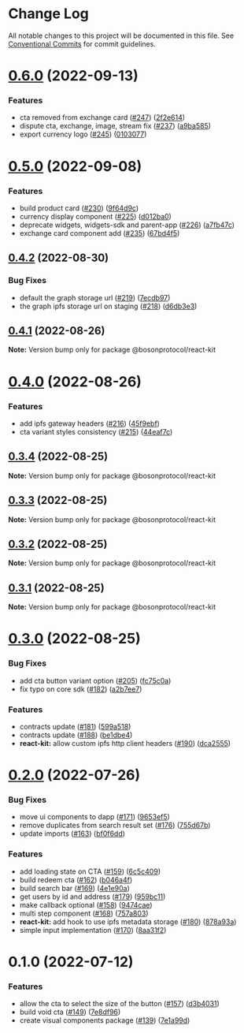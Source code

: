 # Change Log

All notable changes to this project will be documented in this file.
See [Conventional Commits](https://conventionalcommits.org) for commit guidelines.

# [0.6.0](https://github.com/bosonprotocol/core-components/compare/@bosonprotocol/react-kit@0.5.0...@bosonprotocol/react-kit@0.6.0) (2022-09-13)

### Features

* cta removed from exchange card ([#247](https://github.com/bosonprotocol/core-components/issues/247)) ([2f2e614](https://github.com/bosonprotocol/core-components/commit/2f2e614fcaab07b8d7544b4a4cea9ec54afaac67))
* dispute cta, exchange, image, stream fix ([#237](https://github.com/bosonprotocol/core-components/issues/237)) ([a9ba585](https://github.com/bosonprotocol/core-components/commit/a9ba585958a92eea6e18768436a6770ef12f06d6))
* export currency logo ([#245](https://github.com/bosonprotocol/core-components/issues/245)) ([0103077](https://github.com/bosonprotocol/core-components/commit/0103077dddee626db47f81df2438f3503a301017))

# [0.5.0](https://github.com/bosonprotocol/core-components/compare/@bosonprotocol/react-kit@0.4.2...@bosonprotocol/react-kit@0.5.0) (2022-09-08)

### Features

* build product card ([#230](https://github.com/bosonprotocol/core-components/issues/230)) ([9f64d9c](https://github.com/bosonprotocol/core-components/commit/9f64d9c3f45a0c7621a7b1f5df66d13b34fdca05))
* currency display component ([#225](https://github.com/bosonprotocol/core-components/issues/225)) ([d012ba0](https://github.com/bosonprotocol/core-components/commit/d012ba055f059b978dae769d1df7d24e7f464f44))
* deprecate widgets, widgets-sdk and parent-app ([#226](https://github.com/bosonprotocol/core-components/issues/226)) ([a7fb47c](https://github.com/bosonprotocol/core-components/commit/a7fb47cbbc8c46ae738dd29e010f40db7f9b0abe))
* exchange card component add ([#235](https://github.com/bosonprotocol/core-components/issues/235)) ([67bd4f5](https://github.com/bosonprotocol/core-components/commit/67bd4f59d72cae8d972e4c2e4ccc4c6bf8b1b4d4))

## [0.4.2](https://github.com/bosonprotocol/core-components/compare/@bosonprotocol/react-kit@0.4.1...@bosonprotocol/react-kit@0.4.2) (2022-08-30)

### Bug Fixes

* default the graph storage url ([#219](https://github.com/bosonprotocol/core-components/issues/219)) ([7ecdb97](https://github.com/bosonprotocol/core-components/commit/7ecdb97fb77a4d4cda7eba217cb748a1c832a004))
* the graph ipfs storage url on staging ([#218](https://github.com/bosonprotocol/core-components/issues/218)) ([d6db3e3](https://github.com/bosonprotocol/core-components/commit/d6db3e3d89a1f20849d3f03807c3bd9a70c839e8))

## [0.4.1](https://github.com/bosonprotocol/core-components/compare/@bosonprotocol/react-kit@0.4.0...@bosonprotocol/react-kit@0.4.1) (2022-08-26)

**Note:** Version bump only for package @bosonprotocol/react-kit

# [0.4.0](https://github.com/bosonprotocol/core-components/compare/@bosonprotocol/react-kit@0.3.4...@bosonprotocol/react-kit@0.4.0) (2022-08-26)

### Features

* add ipfs gateway headers ([#216](https://github.com/bosonprotocol/core-components/issues/216)) ([45f9ebf](https://github.com/bosonprotocol/core-components/commit/45f9ebf97e6e26d9d9cbc082cdb5b0bdbda88352))
* cta variant styles consistency ([#215](https://github.com/bosonprotocol/core-components/issues/215)) ([44eaf7c](https://github.com/bosonprotocol/core-components/commit/44eaf7c78d5c4e703102a9af12ecdcc917b32403))

## [0.3.4](https://github.com/bosonprotocol/core-components/compare/@bosonprotocol/react-kit@0.3.3...@bosonprotocol/react-kit@0.3.4) (2022-08-25)

**Note:** Version bump only for package @bosonprotocol/react-kit

## [0.3.3](https://github.com/bosonprotocol/core-components/compare/@bosonprotocol/react-kit@0.3.2...@bosonprotocol/react-kit@0.3.3) (2022-08-25)

**Note:** Version bump only for package @bosonprotocol/react-kit

## [0.3.2](https://github.com/bosonprotocol/core-components/compare/@bosonprotocol/react-kit@0.3.1...@bosonprotocol/react-kit@0.3.2) (2022-08-25)

**Note:** Version bump only for package @bosonprotocol/react-kit

## [0.3.1](https://github.com/bosonprotocol/core-components/compare/@bosonprotocol/react-kit@0.3.0...@bosonprotocol/react-kit@0.3.1) (2022-08-25)

**Note:** Version bump only for package @bosonprotocol/react-kit

# [0.3.0](https://github.com/bosonprotocol/core-components/compare/@bosonprotocol/react-kit@0.2.0...@bosonprotocol/react-kit@0.3.0) (2022-08-25)

### Bug Fixes

* add cta button variant option ([#205](https://github.com/bosonprotocol/core-components/issues/205)) ([fc75c0a](https://github.com/bosonprotocol/core-components/commit/fc75c0af5a363a0bd9888b6af9e9e78a1dacbcb1))
* fix typo on core sdk ([#182](https://github.com/bosonprotocol/core-components/issues/182)) ([a2b7ee7](https://github.com/bosonprotocol/core-components/commit/a2b7ee7e124716e6d3a50a1faabc8170df9b5cba))

### Features

* contracts update ([#181](https://github.com/bosonprotocol/core-components/issues/181)) ([599a518](https://github.com/bosonprotocol/core-components/commit/599a5188cd350defe22c49626370b198c49bd6f7))
* contracts update ([#188](https://github.com/bosonprotocol/core-components/issues/188)) ([be1dbe4](https://github.com/bosonprotocol/core-components/commit/be1dbe43740b4a2fcd5c7a06147bcdb8f9c7b1b0))
* **react-kit:** allow custom ipfs http client headers ([#190](https://github.com/bosonprotocol/core-components/issues/190)) ([dca2555](https://github.com/bosonprotocol/core-components/commit/dca2555a64237a729b078a6b670a88450a5b733b))

# [0.2.0](https://github.com/bosonprotocol/core-components/compare/@bosonprotocol/react-kit@0.1.0...@bosonprotocol/react-kit@0.2.0) (2022-07-26)

### Bug Fixes

* move ui components to dapp ([#171](https://github.com/bosonprotocol/core-components/issues/171)) ([9653ef5](https://github.com/bosonprotocol/core-components/commit/9653ef55ea7d0970ee9f6a409691d246276ca41f))
* remove duplicates from search result set ([#176](https://github.com/bosonprotocol/core-components/issues/176)) ([755d67b](https://github.com/bosonprotocol/core-components/commit/755d67bfa6b01395715ab90fcfe78cbfb1d64fee))
* update imports ([#163](https://github.com/bosonprotocol/core-components/issues/163)) ([bf0f6dd](https://github.com/bosonprotocol/core-components/commit/bf0f6ddb0f1f81ee3e67047aa4cc325aabcc4ebd))

### Features

* add loading state on CTA ([#159](https://github.com/bosonprotocol/core-components/issues/159)) ([6c5c409](https://github.com/bosonprotocol/core-components/commit/6c5c409f6916cd24045bb1af37cc16a19681914e))
* build redeem cta ([#162](https://github.com/bosonprotocol/core-components/issues/162)) ([b046a4f](https://github.com/bosonprotocol/core-components/commit/b046a4f5ff2c287155207744fb7a5f64cc7521bb))
* build search bar ([#169](https://github.com/bosonprotocol/core-components/issues/169)) ([4e1e90a](https://github.com/bosonprotocol/core-components/commit/4e1e90a9cdc83910fb443bca43efc790507f8683))
* get users by id and address ([#179](https://github.com/bosonprotocol/core-components/issues/179)) ([959bc11](https://github.com/bosonprotocol/core-components/commit/959bc119c45aa3db2af23aadfef38f6208acf580))
* make callback optional ([#158](https://github.com/bosonprotocol/core-components/issues/158)) ([9474cae](https://github.com/bosonprotocol/core-components/commit/9474cae11af4cffc61e5136216d4a538dcdcba9c))
* multi step component ([#168](https://github.com/bosonprotocol/core-components/issues/168)) ([757a803](https://github.com/bosonprotocol/core-components/commit/757a8034d3f962e5aa8cd8879a1d372eecfc2bb7))
* **react-kit:** add hook to use ipfs metadata storage ([#180](https://github.com/bosonprotocol/core-components/issues/180)) ([878a93a](https://github.com/bosonprotocol/core-components/commit/878a93a4507f043eb80882b8edc7a283e0120119))
* simple input implementation ([#170](https://github.com/bosonprotocol/core-components/issues/170)) ([8aa31f2](https://github.com/bosonprotocol/core-components/commit/8aa31f21326e9e4b8ca86b4f85f310fa73eeb00f))

# 0.1.0 (2022-07-12)

### Features

* allow the cta to select the size of the button ([#157](https://github.com/bosonprotocol/core-components/issues/157)) ([d3b4031](https://github.com/bosonprotocol/core-components/commit/d3b40319c001e284095508217c0459a644a0d2b9))
* build void cta ([#149](https://github.com/bosonprotocol/core-components/issues/149)) ([7e8df96](https://github.com/bosonprotocol/core-components/commit/7e8df967c813789f0ded786a6aa1905f5ae9c4c5))
* create visual components package ([#139](https://github.com/bosonprotocol/core-components/issues/139)) ([7e1a99d](https://github.com/bosonprotocol/core-components/commit/7e1a99d819789a42044d15093050dfe086cfbff0))
